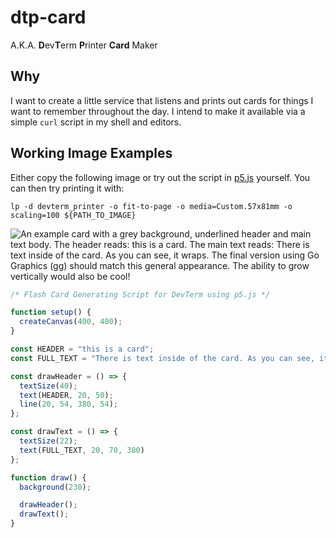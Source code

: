 # dtp-card

A.K.A. **D**ev**T**erm **P**rinter **Card** Maker

## Why

I want to create a little service that listens and prints out cards for things I want to remember throughout the day. I intend to make it available via a simple `curl` script in my shell and editors.

## Working Image Examples

Either copy the following image or try out the script in [p5.js](https://editor.p5js.org/) yourself. You can then try printing it with: 

`lp -d devterm_printer -o fit-to-page -o media=Custom.57x81mm -o scaling=100 ${PATH_TO_IMAGE}`

![An example card with a grey background, underlined header and main text body. The header reads: this is a card. The main text reads: There is text inside of the card. As you can see, it wraps. The final version using Go Graphics (gg) should match this general appearance. The ability to grow vertically would also be cool!](https://vcvcvc-dev.us-east-1.linodeobjects.com/400x300.png)

```javascript
/* Flash Card Generating Script for DevTerm using p5.js */

function setup() {
  createCanvas(400, 400);
}

const HEADER = "this is a card";
const FULL_TEXT = "There is text inside of the card. As you can see, it wraps. The final version using Go Graphics (gg) should match this general appearance. The ability to grow vertically would also be cool!";

const drawHeader = () => {
  textSize(40);
  text(HEADER, 20, 50);
  line(20, 54, 380, 54);
};

const drawText = () => {
  textSize(22);
  text(FULL_TEXT, 20, 70, 380)
};

function draw() {
  background(230);

  drawHeader();
  drawText();
}
```
